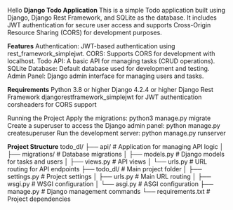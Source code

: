 Hello
**Django Todo Application**
This is a simple Todo application built using Django, Django Rest Framework, and SQLite as the database. It includes JWT authentication for secure user access and supports Cross-Origin Resource Sharing (CORS) for development purposes.

**Features**
Authentication: JWT-based authentication using rest_framework_simplejwt.
CORS: Supports CORS for development with localhost.
Todo API: A basic API for managing tasks (CRUD operations).
SQLite Database: Default database used for development and testing.
Admin Panel: Django admin interface for managing users and tasks.

**Requirements**
Python 3.8 or higher
Django 4.2.4 or higher
Django Rest Framework
djangorestframework_simplejwt for JWT authentication
corsheaders for CORS support

Running the Project
Apply the migrations:  python3 manage.py migrate
Create a superuser to access the Django admin panel:  python manage.py createsuperuser
Run the development server:  python manage.py runserver


**Project Structure**
todo_dl/
├── api/                        # Application for managing API logic
│   ├── migrations/              # Database migrations
│   ├── models.py                # Django models for tasks and users
│   ├── views.py                 # API views
│   └── urls.py                  # URL routing for API endpoints
├── todo_dl/                     # Main project folder
│   ├── settings.py              # Project settings
│   ├── urls.py                  # Main URL routing
│   ├── wsgi.py                  # WSGI configuration
│   └── asgi.py                  # ASGI configuration
├── manage.py                    # Django management commands
└── requirements.txt             # Project dependencies

